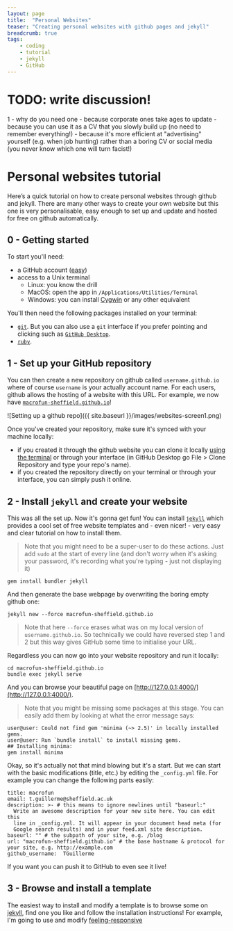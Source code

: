 ```yaml
---
layout: page
title:  "Personal Websites"
teaser: "Creating personal websites with github pages and jekyll"
breadcrumb: true
tags:
    - coding
    - tutorial
    - jekyll
    - GitHub
---
```


# TODO: write discussion!

1 - why do you need one
    - because corporate ones take ages to update
    - because you can use it as a CV that you slowly build up (no need to remember everything!)
    - because it's more efficient at "advertising" yourself (e.g. when job hunting) rather than a boring CV or social media (you never know which one will turn facist!)

# Personal websites tutorial

Here’s a quick tutorial on how to create personal websites through github and jekyll. There are many other ways to create your own website but this one is very personalisable, easy enough to set up and update and hosted for free on github automatically.

## 0 - Getting started

To start you'll need:

 * a GitHub account ([easy](https://github.com/signup))
 * access to a Unix terminal
    * Linux: you know the drill
    * MacOS: open the app in `/Applications/Utilities/Terminal`
    * Windows: you can install [Cygwin](https://cygwin.com/) or any other equivalent 

You'll then need the following packages installed on your terminal:

 * [`git`](https://git-scm.com/book/en/v2/Getting-Started-Installing-Git). But you can also use a `git` interface if you prefer pointing and clicking such as [`GitHub Desktop`](https://desktop.github.com/).
 * [`ruby`](https://www.ruby-lang.org/en/documentation/installation/).

## 1 - Set up your GitHub repository

You can then create a new repository on github called `username.github.io` where of course `username` is your actually account name.
For each users, github allows the hosting of a website with this URL.
For example, we now have [`macrofun-sheffield.github.io`](macrofun-sheffield.github.io)!

![Setting up a github repo]({{ site.baseurl }}/images/websites-screen1.png)

Once you've created your repository, make sure it's synced with your machine locally: 
 * if you created it through the github website you can clone it locally [using the terminal](https://docs.github.com/en/repositories/creating-and-managing-repositories/cloning-a-repository) or through your interface (in GitHub Desktop go File > Clone Repository and type your repo's name).
 * if you created the repository directly on your terminal or through your interface, you can simply push it online.

## 2 - Install `jekyll` and create your website

This was all the set up. Now it's gonna get fun!
You can install [`jekyll`](https://jekyllrb.com/) which provides a cool set of free website templates and - even nicer! - very easy and clear tutorial on how to install them.

> Note that you might need to be a super-user to do these actions. Just add `sudo` at the start of every line (and don't worry when it's asking your password, it's recording what you're typing - just not displaying it)

```
gem install bundler jekyll
```

And then generate the base webpage by overwriting the boring empty github one:

```
jekyll new --force macrofun-sheffield.github.io
```

> Note that here `--force` erases what was on my local version of `username.github.io`. So technically we could have reversed step 1 and 2 but this way gives GitHub some time to initialise your URL.

Regardless you can now go into your website repository and run it locally:

```
cd macrofun-sheffield.github.io
bundle exec jekyll serve
```

And you can browse your beautiful page on [http://127.0.0.1:4000/](http://127.0.0.1:4000/).

> Note that you might be missing some packages at this stage. You can easily add them by looking at what the error message says:

```
user@user: Could not find gem 'minima (~> 2.5)' in locally installed gems.
user@user: Run `bundle install` to install missing gems.
## Installing minima:
gem install minima
```

Okay, so it's actually not that mind blowing but it's a start. 
But we can start with the basic modifications (title, etc.) by editing the `_config.yml` file.
For example you can change the following parts easily:

```
title: macrofun
email: t.guillerme@sheffield.ac.uk
description: >- # this means to ignore newlines until "baseurl:"
  Write an awesome description for your new site here. You can edit this
  line in _config.yml. It will appear in your document head meta (for
  Google search results) and in your feed.xml site description.
baseurl: "" # the subpath of your site, e.g. /blog
url: "macrofun-sheffield.github.io" # the base hostname & protocol for your site, e.g. http://example.com
github_username:  TGuillerme
```

If you want you can push it to GitHub to even see it live!
 
## 3 - Browse and install a template

The easiest way to install and modify a template is to browse some on [jekyll](https://jekyllthemes.io/free), find one you like and follow the installation instructions!
For example, I'm going to use and modify [feeling-responsive](https://phlow.github.io/feeling-responsive/)